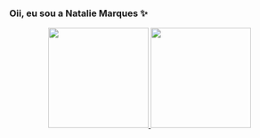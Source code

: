 ### Oii, eu sou a Natalie Marques ✨

<div align="center">
  <a href="https://github.com/namqs">
  <img height="180em" src="https://github-readme-stats.vercel.app/api?username=namqs&show_icons=true&theme=dracula&include_all_commits=true&count_private=true"/>
  <img height="180em" src="https://github-readme-stats.vercel.app/api/top-langs/?username=namqs&layout=compact&langs_count=7&theme=dracula"/>
</div>
